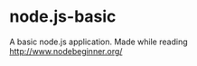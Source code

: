 node.js-basic
=============

A basic node.js application. Made while reading http://www.nodebeginner.org/
